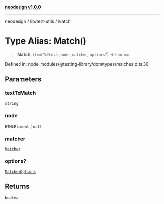 [**neodesign v1.0.0**](../../../README.md)

***

[neodesign](../../../modules.md) / [lib/test-utils](../README.md) / Match

# Type Alias: Match()

> **Match**: (`textToMatch`, `node`, `matcher`, `options`?) => `boolean`

Defined in: node\_modules/@testing-library/dom/types/matches.d.ts:30

## Parameters

### textToMatch

`string`

### node

`HTMLElement` | `null`

### matcher

[`Matcher`](Matcher.md)

### options?

[`MatcherOptions`](../interfaces/MatcherOptions.md)

## Returns

`boolean`
